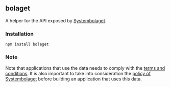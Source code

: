 ## bolaget

A helper for the API exposed by [Systembolaget](https://www.systembolaget.se/api).

### Installation
`npm install bolaget`

### Note
Note that applications that use the data needs to comply with the [terms and conditions](http://www.systembolaget.se/allmanna-villkor/). It is also important to take into consideration the [policy of Systembolaget](http://www.systembolaget.se/vart-uppdrag/) before building an application that uses this data.
